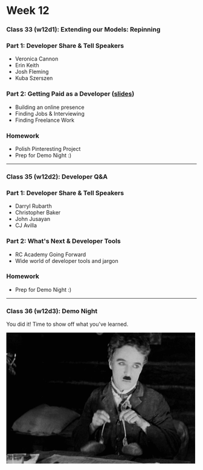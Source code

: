 # Week 12


### Class 33 (w12d1): Extending our Models: Repinning

### Part 1: Developer Share & Tell Speakers
* Veronica Cannon
* Erin Keith
* Josh Fleming
* Kuba Szerszen

### Part 2: Getting Paid as a Developer ([slides](./w12d1/slides/w12d1.pdf))
* Building an online presence
* Finding Jobs & Interviewing
* Finding Freelance Work

### Homework
* Polish Pinteresting Project
* Prep for Demo Night :)

---

### Class 35 (w12d2): Developer Q&A

### Part 1: Developer Share & Tell Speakers
* Darryl Rubarth
* Christopher Baker
* John Jusayan
* CJ Avilla

### Part 2: What's Next & Developer Tools
* RC Academy Going Forward
* Wide world of developer tools and jargon

### Homework
* Prep for Demo Night :)

---

### Class 36 (w12d3): Demo Night

You did it! Time to show off what you've learned.

![dnce](./images/man.gif)
